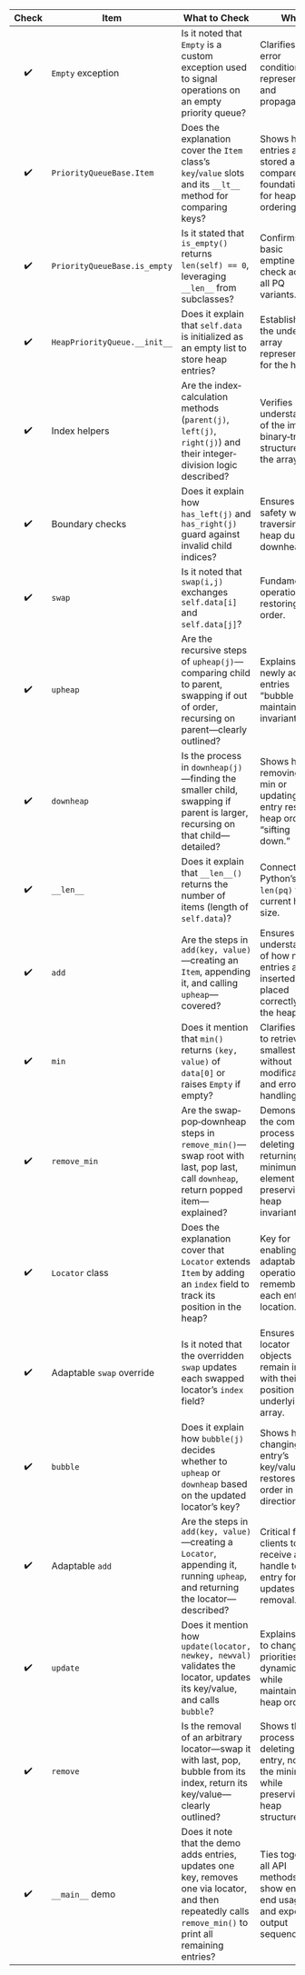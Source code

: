 | Check | Item                         | What to Check                                                                                                                                               | Why                                                                                                              |
| :---: | ---------------------------- | ----------------------------------------------------------------------------------------------------------------------------------------------------------- | ---------------------------------------------------------------------------------------------------------------- |
|   ✔️   | `Empty` exception            | Is it noted that `Empty` is a custom exception used to signal operations on an empty priority queue?                                                        | Clarifies how error conditions are represented and propagated.                                                   |
|   ✔️   | `PriorityQueueBase.Item`     | Does the explanation cover the `Item` class’s `key`/`value` slots and its `__lt__` method for comparing keys?                                               | Shows how entries are stored and compared, foundational for heap ordering.                                       |
|   ✔️   | `PriorityQueueBase.is_empty` | Is it stated that `is_empty()` returns `len(self) == 0`, leveraging `__len__` from subclasses?                                                              | Confirms the basic emptiness check across all PQ variants.                                                       |
|   ✔️   | `HeapPriorityQueue.__init__` | Does it explain that `self.data` is initialized as an empty list to store heap entries?                                                                     | Establishes the underlying array representation for the heap.                                                    |
|   ✔️   | Index helpers                | Are the index‐calculation methods (`parent(j)`, `left(j)`, `right(j)`) and their integer‐division logic described?                                          | Verifies understanding of the implicit binary‐tree structure in the array.                                       |
|   ✔️   | Boundary checks              | Does it explain how `has_left(j)` and `has_right(j)` guard against invalid child indices?                                                                   | Ensures safety when traversing the heap during downheap.                                                         |
|   ✔️   | `swap`                       | Is it noted that `swap(i,j)` exchanges `self.data[i]` and `self.data[j]`?                                                                                   | Fundamental operation for restoring heap order.                                                                  |
|   ✔️   | `upheap`                     | Are the recursive steps of `upheap(j)`—comparing child to parent, swapping if out of order, recursing on parent—clearly outlined?                           | Explains how newly added entries “bubble up” to maintain heap invariant.                                         |
|   ✔️   | `downheap`                   | Is the process in `downheap(j)`—finding the smaller child, swapping if parent is larger, recursing on that child—detailed?                                  | Shows how removing the min or updating an entry restores heap order by “sifting down.”                           |
|   ✔️   | `__len__`                    | Does it explain that `__len__()` returns the number of items (length of `self.data`)?                                                                       | Connects Python’s `len(pq)` to the current heap size.                                                            |
|   ✔️   | `add`                        | Are the steps in `add(key, value)`—creating an `Item`, appending it, and calling `upheap`—covered?                                                          | Ensures understanding of how new entries are inserted and placed correctly in the heap.                          |
|   ✔️   | `min`                        | Does it mention that `min()` returns `(key, value)` of `data[0]` or raises `Empty` if empty?                                                                | Clarifies how to retrieve the smallest entry without modification and error handling.                            |
|   ✔️   | `remove_min`                 | Are the swap‐pop‐downheap steps in `remove_min()`—swap root with last, pop last, call `downheap`, return popped item—explained?                             | Demonstrates the complete process of deleting and returning the minimum element while preserving heap invariant. |
|   ✔️   | `Locator` class              | Does the explanation cover that `Locator` extends `Item` by adding an `index` field to track its position in the heap?                                      | Key for enabling adaptable operations by remembering each entry’s location.                                      |
|   ✔️   | Adaptable `swap` override    | Is it noted that the overridden `swap` updates each swapped locator’s `index` field?                                                                        | Ensures locator objects remain in sync with their position in the underlying array.                              |
|   ✔️   | `bubble`                     | Does it explain how `bubble(j)` decides whether to `upheap` or `downheap` based on the updated locator’s key?                                               | Shows how changing an entry’s key/value restores heap order in either direction.                                 |
|   ✔️   | Adaptable `add`              | Are the steps in `add(key, value)`—creating a `Locator`, appending it, running `upheap`, and returning the locator—described?                               | Critical for clients to receive a handle to the entry for later updates or removal.                              |
|   ✔️   | `update`                     | Does it mention how `update(locator, newkey, newval)` validates the locator, updates its key/value, and calls `bubble`?                                     | Explains how to change priorities dynamically while maintaining heap order.                                      |
|   ✔️   | `remove`                     | Is the removal of an arbitrary locator—swap it with last, pop, bubble from its index, return its key/value—clearly outlined?                                | Shows the full process for deleting any entry, not just the minimum, while preserving the heap structure.        |
|   ✔️   | `__main__` demo              | Does it note that the demo adds entries, updates one key, removes one via locator, and then repeatedly calls `remove_min()` to print all remaining entries? | Ties together all API methods to show end-to-end usage and expected output sequence.                             |
